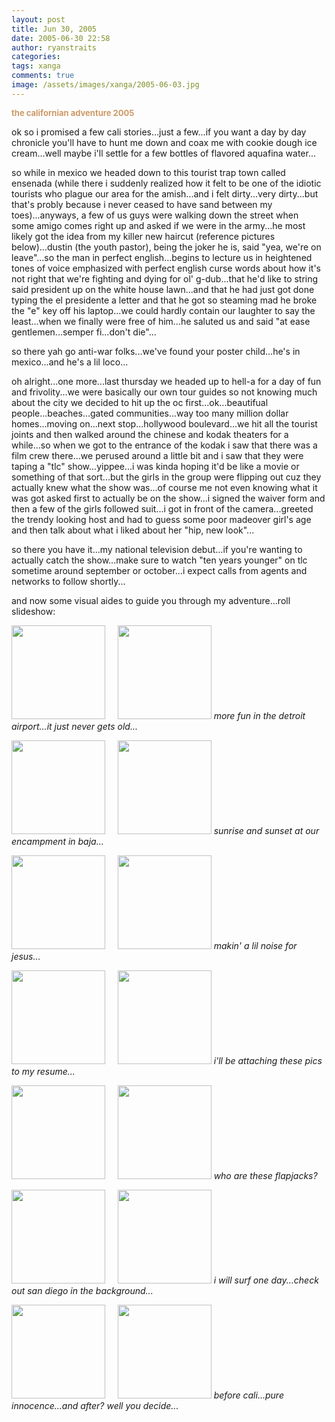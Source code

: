 ```yaml
---
layout: post
title: Jun 30, 2005
date: 2005-06-30 22:58
author: ryanstraits
categories:
tags: xanga
comments: true
image: /assets/images/xanga/2005-06-03.jpg
---
```

<strong><span style="color:#cc9966;font-size:small;">the californian adventure 2005</span></strong>

<!-- break -->

ok so i promised a few cali stories...just a few...if you want a day by day chronicle you'll have to hunt me down and coax me with cookie dough ice cream...well maybe i'll settle for a few bottles of flavored aquafina water...

so while in mexico we headed down to this tourist trap town called ensenada (while there i suddenly realized how it felt to be one of the idiotic tourists who plague our area for the amish...and i felt dirty...very dirty...but that's probly because i never ceased to have sand between my toes)...anyways, a few of us guys were walking down the street when some amigo comes right up and asked if we were in the army...he most likely got the idea from my killer new haircut (reference pictures below)...dustin (the youth pastor), being the joker he is, said "yea, we're on leave"...so the man in perfect english...begins to lecture us in heightened tones of voice emphasized with perfect english curse words about how it's not right that we're fighting and dying for ol' g-dub...that he'd like to string said president up on the white house lawn...and that he had just got done typing the el presidente a letter and that he got so steaming mad he broke the "e" key off his laptop...we could hardly contain our laughter to say the least...when we finally were free of him...he saluted us and said "at ease gentlemen...semper fi...don't die"...

so there yah go anti-war folks...we've found your poster child...he's in mexico...and he's a lil loco...

oh alright...one more...last thursday we headed up to hell-a for a day of fun and frivolity...we were basically our own tour guides so not knowing much about the city we decided to hit up the oc first...ok...beautifual people...beaches...gated communities...way too many million dollar homes...moving on...next stop...hollywood boulevard...we hit all the tourist joints and then walked around the chinese and kodak theaters for a while...so when we got to the entrance of the kodak i saw that there was a film crew there...we perused around a little bit and i saw that they were taping a "tlc" show...yippee...i was kinda hoping it'd be like a movie or something of that sort...but the girls in the group were flipping out cuz they actually knew what the show was...of course me not even knowing what it was got asked first to actually be on the show...i signed the waiver form and then a few of the girls followed suit...i got in front of the camera...greeted the trendy looking host and had to guess some poor madeover girl's age and then talk about what i liked about her "hip, new look"...

so there you have it...my national television debut...if you're wanting to actually catch the show...make sure to watch "ten years younger" on tlc sometime around september or october...i expect calls from agents and networks to follow shortly...

and now some visual aides to guide you through my adventure...roll slideshow:

<a href="http://xa7.xanga.com/cef8412a50c329013936/b6955975.jpg" target="xangaphoto"><img style="width:150px;border-width:0;" src="http://xa7.xanga.com/cef8412a50c329013936/z6955975.jpg" alt="" /></a>     <a href="http://x17.xanga.com/e4c84136054329013964/b6955993.jpg" target="xangaphoto"><img style="width:150px;border-width:0;" src="http://x17.xanga.com/e4c84136054329013964/z6955993.jpg" alt="" /></a>
<em>more fun in the detroit airport...it just never gets old...</em>

<a href="http://xd6.xanga.com/5d88222a045319014028/b6956036.jpg" target="xangaphoto"><img style="width:150px;border-width:0;" src="http://xd6.xanga.com/5d88222a045319014028/z6956036.jpg" alt="" /></a><em>     <a href="http://xea.xanga.com/ebe83435087319014055/b6956053.jpg" target="xangaphoto"><img style="width:150px;border-width:0;" src="http://xea.xanga.com/ebe83435087319014055/z6956053.jpg" alt="" /></a>
sunrise and sunset at our encampment in baja...</em>

<a href="http://x1d.xanga.com/28916b11c21a49014101/b6956080.jpg" target="xangaphoto"><img style="width:150px;border-width:0;" src="http://x1d.xanga.com/28916b11c21a49014101/z6956080.jpg" alt="" /></a><em>     <a href="http://x11.xanga.com/84082a2a077309014119/b6956095.jpg" target="xangaphoto"><img style="width:150px;border-width:0;" src="http://x11.xanga.com/84082a2a077309014119/z6956095.jpg" alt="" /></a>
makin' a lil noise for jesus...</em>

<a href="http://x9d.xanga.com/01f8562a501339014198/b6956142.jpg" target="xangaphoto"><img style="width:150px;border-width:0;" src="http://x9d.xanga.com/01f8562a501339014198/z6956142.jpg" alt="" /></a>     <a href="http://x00.xanga.com/16b8512ad1d339014229/b6956159.jpg" target="xangaphoto"><img style="width:150px;border-width:0;" src="http://x00.xanga.com/16b8512ad1d339014229/z6956159.jpg" alt="" /></a>
<em>i'll be attaching these pics to my resume...</em>

<a href="http://x0f.xanga.com/5cf8462a731329014698/b6956412.jpg" target="xangaphoto"><img style="width:150px;border-width:0;" src="http://x0f.xanga.com/5cf8462a731329014698/z6956412.jpg" alt="" /></a><em>     <a href="http://xdb.xanga.com/9c082434376309014716/b6956423.jpg" target="xangaphoto"><img style="width:150px;border-width:0;" src="http://xdb.xanga.com/9c082434376309014716/z6956423.jpg" alt="" /></a>
who are these flapjacks?</em>

<a href="http://x79.xanga.com/cba82330c14309014803/b6956472.jpg" target="xangaphoto"><img style="width:150px;border-width:0;" src="http://x79.xanga.com/cba82330c14309014803/z6956472.jpg" alt="" /></a>     <a href="http://xd6.xanga.com/d5d82732c24309014832/b6956491.jpg" target="xangaphoto"><img style="width:150px;border-width:0;" src="http://xd6.xanga.com/d5d82732c24309014832/z6956491.jpg" alt="" /></a>
<em>i will surf one day...check out san diego in the background...</em>

<a href="http://x5e.xanga.com/32382435c53309014922/b6956546.jpg" target="xangaphoto"><img style="width:150px;border-width:0;" src="http://x5e.xanga.com/32382435c53309014922/z6956546.jpg" alt="" /></a><em>     <a href="http://xa8.xanga.com/efa83330d06319015034/b6956611.jpg" target="xangaphoto"><img style="width:150px;border-width:0;" src="http://xa8.xanga.com/efa83330d06319015034/z6956611.jpg" alt="" /></a>
before cali...pure innocence...and after? well you decide...</em>
